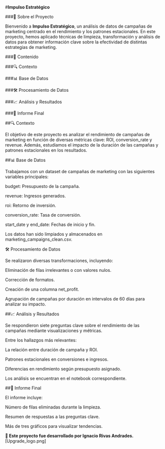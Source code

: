 #**Impulso Estratégico**



###📌 Sobre el Proyecto

Bienvenido a **Impulso Estratégico**, un análisis de datos de campañas de marketing centrado en el rendimiento y los patrones estacionales. En este proyecto, hemos aplicado técnicas de limpieza, transformación y análisis de datos para obtener información clave sobre la efectividad de distintas estrategias de marketing.

###📂 Contenido

###🔍 Contexto

###📊 Base de Datos

###🛠️ Procesamiento de Datos

###📈 Análisis y Resultados

###📄 Informe Final

##🔍 Contexto

El objetivo de este proyecto es analizar el rendimiento de campañas de marketing en función de diversas métricas clave: ROI, conversion_rate y revenue. Además, estudiamos el impacto de la duración de las campañas y patrones estacionales en los resultados.

##📊 Base de Datos

Trabajamos con un dataset de campañas de marketing con las siguientes variables principales:

budget: Presupuesto de la campaña.

revenue: Ingresos generados.

roi: Retorno de inversión.

conversion_rate: Tasa de conversión.

start_date y end_date: Fechas de inicio y fin.

Los datos han sido limpiados y almacenados en marketing_campaigns_clean.csv.

🛠️ Procesamiento de Datos

Se realizaron diversas transformaciones, incluyendo:

Eliminación de filas irrelevantes o con valores nulos.

Corrección de formatos.

Creación de una columna net_profit.

Agrupación de campañas por duración en intervalos de 60 días para analizar su impacto.

##📈 Análisis y Resultados

Se respondieron siete preguntas clave sobre el rendimiento de las campañas mediante visualizaciones y métricas.

Entre los hallazgos más relevantes:

La relación entre duración de campaña y ROI.

Patrones estacionales en conversiones e ingresos.

Diferencias en rendimiento según presupuesto asignado.

Los análisis se encuentran en el notebook correspondiente.

##📄 Informe Final

El informe incluye:

Número de filas eliminadas durante la limpieza.

Resumen de respuestas a las preguntas clave.

Más de tres gráficos para visualizar tendencias.

**📌 Este proyecto fue desarrollado por Ignacio Rivas Andrades.**
[Upgrade_logo.png]